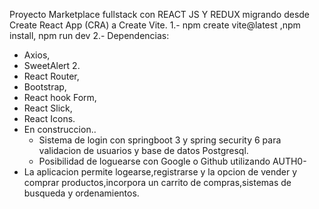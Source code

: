 Proyecto Marketplace fullstack con REACT JS Y REDUX migrando desde Create React App (CRA) a Create Vite.
1.- npm create vite@latest ,npm install, npm run dev
2.- Dependencias:
- Axios,
- SweetAlert 2.
- React Router,
- Bootstrap,
- React hook Form,
- React Slick,
- React Icons.
- En construccion..
  - Sistema de login con springboot 3 y spring security 6 para validacion de usuarios y base de datos Postgresql.
  - Posibilidad de loguearse con Google o Github utilizando AUTH0-
- La aplicacion permite logearse,registrarse y la opcion de vender y comprar productos,incorpora un carrito de compras,sistemas de busqueda y ordenamientos.

